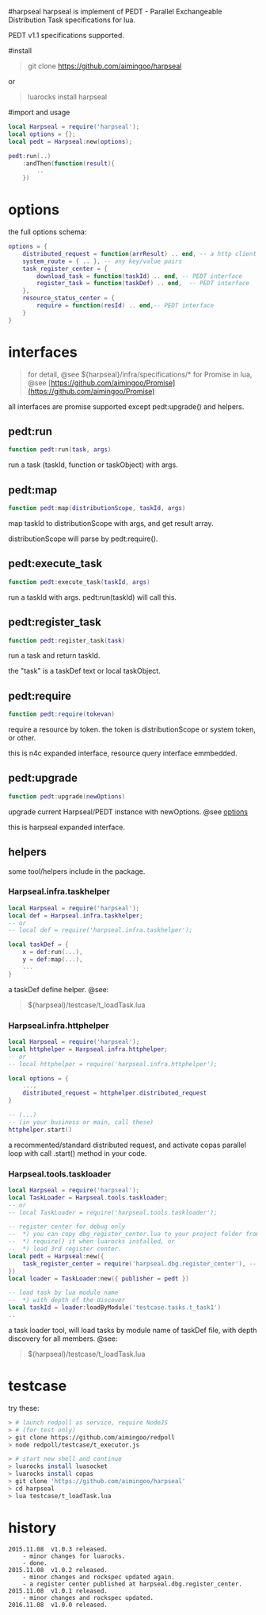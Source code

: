 #harpseal
harpseal is implement of PEDT - Parallel Exchangeable Distribution Task specifications for lua.

PEDT v1.1 specifications supported.

#install
> git clone https://github.com/aimingoo/harpseal

or
> luarocks install harpseal

#import and usage
```lua
local Harpseal = require('harpseal');
local options = {};
local pedt = Harpseal:new(options);

pedt:run(..)
	:andThen(function(result){
		..
	})
```

# options
the full options schema:
```lua
options = {
	distributed_request = function(arrResult) .. end, -- a http client implement
	system_route = { .. }, -- any key/value pairs
	task_register_center = {
		download_task = function(taskId) .. end, -- PEDT interface
		register_task = function(taskDef) .. end,  -- PEDT interface
	},
	resource_status_center = {
		require = function(resId) .. end,-- PEDT interface
	}
}
```

# interfaces
> for detail, @see ${harpseal}/infra/specifications/*
> for Promise in lua, @see [https://github.com/aimingoo/Promise](https://github.com/aimingoo/Promise)

all interfaces are promise supported except pedt:upgrade() and helpers.

## pedt:run
```lua
function pedt:run(task, args)
```
run a task (taskId, function or taskObject) with args.

## pedt:map
```lua
function pedt:map(distributionScope, taskId, args)
```
map taskId to distributionScope with args, and get result array.

distributionScope will parse by pedt:require().

## pedt:execute_task
```lua
function pedt:execute_task(taskId, args)
```
run a taskId with args. pedt:run(taskId) will call this.

## pedt:register_task
```lua
function pedt:register_task(task)
```
run a task and return taskId.

the "task" is a taskDef text or local taskObject.

## pedt:require
```lua
function pedt:require(tokevan)
```
require a resource by token. the token is distributionScope or system token, or other.

this is n4c expanded interface, resource query interface emmbedded.

## pedt:upgrade
```lua
function pedt:upgrade(newOptions)
```
upgrade current Harpseal/PEDT instance with newOptions. @see [options](#options)

this is harpseal expanded interface.

## helpers

some tool/helpers include in the package.

### Harpseal.infra.taskhelper
```lua
local Harpseal = require('harpseal');
local def = Harpseal.infra.taskhelper;
-- or
-- local def = require('harpseal.infra.taskhelper');

local taskDef = {
	x = def:run(...),
	y = def:map(...),
	...
}
```
a taskDef define helper. @see:
> $(harpseal)/testcase/t_loadTask.lua

### Harpseal.infra.httphelper
```lua
local Harpseal = require('harpseal');
local httphelper = Harpseal.infra.httphelper;
-- or
-- local httphelper = require('harpseal.infra.httphelper');

local options = {
	...,
	distributed_request = httphelper.distributed_request
}

-- (...)
-- (in your business or main, call these)
httphelper.start()
```
a recommented/standard distributed request, and activate copas parallel loop with call .start() method in your code.

### Harpseal.tools.taskloader
```lua
local Harpseal = require('harpseal');
local TaskLoader = Harpseal.tools.taskloader;
-- or
-- local TaskLoader = require('harpseal.tools.taskloader');

-- register center for debug only
--	*) you can copy dbg_register_center.lua to your project folder from $(harpseal)/infra/, or
--	*) require() it when luarocks installed, or
--	*) load 3rd register center.
local pedt = Harpseal:new({
	task_register_center = require('harpseal.dbg.register_center'), -- need luarocks
})
local loader = TaskLoader:new({ publisher = pedt })

-- load task by lua module name
--	*) with depth of the discover
local taskId = loader:loadByModule('testcase.tasks.t_task1')
..
```
a task loader tool, will load tasks by module name of taskDef file, with depth discovery for all members. @see:
> $(harpseal)/testcase/t_loadTask.lua

# testcase
try these:
```bash
> # launch redpoll as service, require NodeJS
> # (for test only)
> git clone https://github.com/aimingoo/redpoll
> node redpoll/testcase/t_executor.js

> # start new shell and continue
> luarocks install luasocket
> luarocks install copas
> git clone 'https://github.com/aimingoo/harpseal'
> cd harpseal
> lua testcase/t_loadTask.lua
```

# history
```text
2015.11.08	v1.0.3 released.
	- minor changes for luarocks.
	- done.
2015.11.08	v1.0.2 released.
	- minor changes and rockspec updated again.
	- a register center published at harpseal.dbg.register_center.
2015.11.08	v1.0.1 released.
	- minor changes and rockspec updated.
2016.11.08	v1.0.0 released.
```
